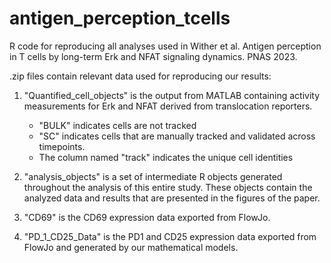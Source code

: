 # antigen_perception_tcells

R code for reproducing all analyses used in Wither et al. Antigen perception in T cells by long-term Erk and NFAT signaling dynamics. PNAS 2023.

.zip files contain relevant data used for reproducing our results:
  1. "Quantified_cell_objects" is the output from MATLAB containing activity measurements for Erk and NFAT derived from translocation reporters.
        - "BULK" indicates cells are not tracked
        - "SC" indicates cells that are manually tracked and validated across timepoints.
        - The column named "track" indicates the unique cell identities
          
  2. "analysis_objects" is a set of intermediate R objects generated throughout the analysis of this entire study. These objects contain the analyzed data and results that are presented in the figures of the paper.
  3. "CD69" is the CD69 expression data exported from FlowJo.
  4. "PD_1_CD25_Data" is the PD1 and CD25 expression data exported from FlowJo and generated by our mathematical models.


